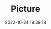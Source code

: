 ---
weight: 1
images:
- /images/edited/139.jpeg
title: Picture
date: 2022-10-24 19:39:18
tags: [luminarneo,work,ilce7m3,person]
---